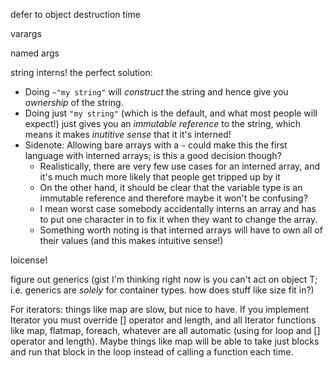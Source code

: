 defer to object destruction time

varargs

named args

string interns! the perfect solution:

* Doing `~"my string"` will _construct_ the string and hence give you _ownership_ of the string.
* Doing just `"my string"` (which is the default, and what most people will expect!) just gives you an _immutable
  reference_ to the string, which means it makes _inutitive sense_ that it it's interned!
* Sidenote: Allowing bare arrays with a `~` could make this the first language with interned arrays; is this a good
  decision though?
    * Realistically, there are very few use cases for an interned array, and it's much much more likely that people get
      tripped up by it
    * On the other hand, it should be clear that the variable type is an immutable reference and therefore maybe it
      won't be confusing?
    * I mean worst case somebody accidentally interns an array and has to put one character in to fix it when they want
      to change the array.
    * Something worth noting is that interned arrays will have to own all of their values (and this makes intuitive
      sense!)

loicense!

figure out generics (gist I'm thinking right now is you can't act on object T; i.e. generics are _solely_ for container
types. how does stuff like size fit in?)

For iterators: things like map are slow, but nice to have. If you implement Iterator you must override [] operator and
length, and all Iterator functions like map, flatmap, foreach, whatever are all automatic (using for loop and []
operator and length). Maybe things like map will be able to take just blocks and run that block in the loop instead of
calling a function each time.
